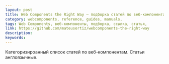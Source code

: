 ```yaml
---
layout: post
title: Web Components the Right Way — подборка статей по веб-компонентам (англ.)
category: webcomponents, reference, guides, manuals, 
tags: Web Components, веб-компоненты, подборка, ссылка, статья, 
link: https://github.com/mateusortiz/webcomponents-the-right-way
description: 
keywords: 
---
```


<p>Категоризироанный список статей по веб-компонентам. Статьи англоязычные.</p>
